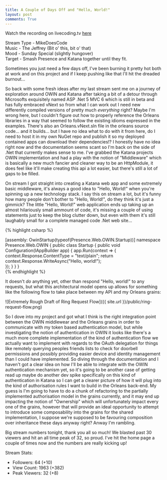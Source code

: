 ```yaml
---
title: A Couple of Days Off and "Hello, World!"
layout: post
comments: True
---
```


Watch the recording on livecoding.tv [here](https://www.livecoding.tv/video/mikedoescode-owin-katana-whaaaaaa/)  

Stream Type - MikeDoesCode  
Music - The Jeffrey (Bit o' this, bit o' that)   
Mood - Sunday Special (slightly hungover)  
Target - Smash Presence and Katana together until they fit.  

Sometimes you just need a few days off, I've been burning it pretty hot both at work and on this project and if I keep pushing like that I'll hit the dreaded burnout...

So back with some fresh ideas after my last stream sent me on a journey of exploration around OWIN and Katana after taking a bit of a detour through Microsofts exquisitely named ASP .Net 5 MVC 6 which is still in beta and has fully embraced vNext so from what I can work out I need new differently compiled versions of pretty much *everything* right? Maybe I'm wrong here, but I couldn't figure out how to properly reference the Orleans libraries in a way that seemed to follow the existing idioms expressed in the examples. There's also an Orleans.vNext.sln file in the orleans source code... and it builds... but I have no idea what to do with it from here, do I need to host it in my own NuGet repo and publish it so my deployed contained apps can download their dependencies!? I honestly have no idea right now and the documentation seems scant so I'm back on the side of .Net that currently makes sense to me. I've grabbed the Katana projects OWIN implementation and had a play with the notion of "Middleware" which is basically a new much fancier and cleaner way to be an HttpModule, it does feel like it'll make creating this api a lot easier, but there's still a lot of gaps to be filled.

On stream I got straight into creating a Katana web app and some extremely basic middleware, it's always a good idea to "Hello, World!" when you're spinning up a new technology stack. I say this on stream a lot, but it's funny how many people don't bother to "Hello, World!", do they think it's just a gimmick? The little "Hello, World!" web application ends up taking up an almost hilariously small ammount of code, it's missing a couple of using statements just to keep the blog clutter down, but even with them it's still laughably small for a complete managed code .Net web site... 

{% highlight csharp %}

[assembly: OwinStartup(typeof(Presence.Web.OWIN.Startup))]
namespace Presence.Web.OWIN
{
    public class Startup
    {
        public void Configuration(IAppBuilder app)
        {
            app.Run(context =>
            {                
                context.Response.ContentType = "text/plain";
                return context.Response.WriteAsync("Hello, world!");                
            });
        }
    }
}       
{% endhighlight %}

It doesn't *do* anything yet, other than respond "Hello, world!" to any requests, but what this architectural model opens up allows for something like the following flow to take place between my API and my Orleans grains:

![Extremely Rough Draft of Ring Request Flow]({{ site.url }}/public/ring-request-flow.png)

So I dove into my project and got what I think is the right integration point between the OWIN middlewear and the Orleans grains in order to communicate with my token based authentication model, but while investigating the notion of authentication in OWIN it looks like there's a much more complete implementation of the kind of authentication flow we actually want to implement with regards to the OAuth delegation for things like remotely querying peoples friends lists to check for doorbell permissions and possibly providing easier device and identity management than I could have implemented. So diving through the documentation and I haven't got a clear idea on how I'll be able to integrate with the OWIN authentication mechanism yet, so it's going to be another case of getting read up maybe do another dev spike specifically on this kind of authentication in Katana so I can get a clearer picture of how it will plug into the kind of authorisation rules I want to build in the Orleans back-end. My guess is I'm going to have to do a chunk of refactoring to the partially implemented authorisation model in the grains currently, and it may end up impacting the notion of "Ownership" which will unfortunately impact every one of the grains, however that will provide an ideal opportunity to attempt to introduce some composability into the grains for the shared implementation, I suppose we're supposed to be favouring composition over inheritance these days anyway right? Anway I'm rambling. 

Big stream numbers tonight, thank you all so much! We blasted past 30 viewers and hit an all time peak of 32, so proud. I've hit the home page a couple of times now and the numbers are really kicking up!

Stream Stats:  
 - Followers: 64 (+10)   
 - View Count: 1963 (+382)    
 - Peak Viewers: 32 (+8)  